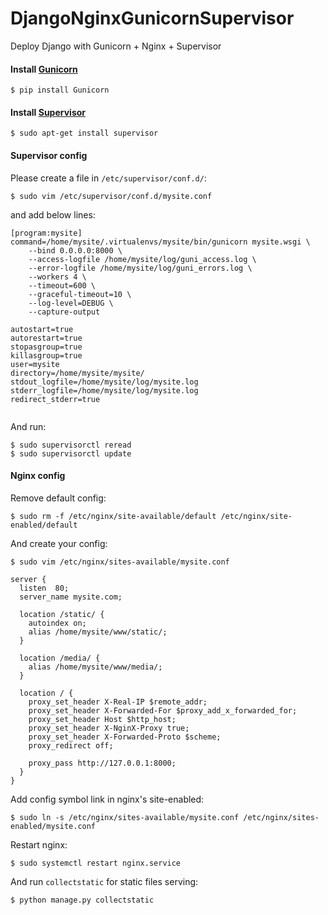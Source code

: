 # DjangoNginxGunicornSupervisor
Deploy Django with Gunicorn + Nginx + Supervisor

#### Install [Gunicorn](http://gunicorn.org/)

```
$ pip install Gunicorn
```

#### Install [Supervisor](http://supervisord.org)
```
$ sudo apt-get install supervisor
```


#### Supervisor config
Please create a file in `/etc/supervisor/conf.d/`:
```
$ sudo vim /etc/supervisor/conf.d/mysite.conf
```

and add below lines:

```
[program:mysite]
command=/home/mysite/.virtualenvs/mysite/bin/gunicorn mysite.wsgi \
    --bind 0.0.0.0:8000 \
    --access-logfile /home/mysite/log/guni_access.log \
    --error-logfile /home/mysite/log/guni_errors.log \
    --workers 4 \
    --timeout=600 \
    --graceful-timeout=10 \
    --log-level=DEBUG \
    --capture-output

autostart=true
autorestart=true
stopasgroup=true
killasgroup=true
user=mysite
directory=/home/mysite/mysite/
stdout_logfile=/home/mysite/log/mysite.log
stderr_logfile=/home/mysite/log/mysite.log
redirect_stderr=true


```

And run:
```
$ sudo supervisorctl reread
$ sudo supervisorctl update
```

#### Nginx config
Remove default config:

```
$ sudo rm -f /etc/nginx/site-available/default /etc/nginx/site-enabled/default
```
And create your config:
```
$ sudo vim /etc/nginx/sites-available/mysite.conf
```

```
server {
  listen  80;
  server_name mysite.com;

  location /static/ {
    autoindex on;
    alias /home/mysite/www/static/;
  }

  location /media/ {
    alias /home/mysite/www/media/;
  }

  location / {
    proxy_set_header X-Real-IP $remote_addr;
    proxy_set_header X-Forwarded-For $proxy_add_x_forwarded_for;
    proxy_set_header Host $http_host;
    proxy_set_header X-NginX-Proxy true;
    proxy_set_header X-Forwarded-Proto $scheme;
    proxy_redirect off;

    proxy_pass http://127.0.0.1:8000;
  }
}
```
Add config symbol link in nginx's site-enabled:
```
$ sudo ln -s /etc/nginx/sites-available/mysite.conf /etc/nginx/sites-enabled/mysite.conf
```
Restart nginx:
```
$ sudo systemctl restart nginx.service
```

And run `collectstatic` for static files serving:
```
$ python manage.py collectstatic
```



